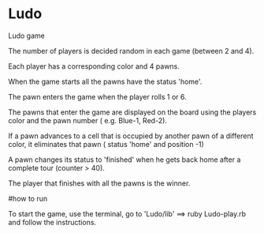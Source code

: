 # Ludo

Ludo game

  The number of players is decided random in each game (between 2 and 4).

  Each player has a corresponding color and 4 pawns.

  When the game starts all the pawns have the status 'home'.

  The pawn enters the game when the player rolls 1 or 6.

  The pawns that enter the game are displayed on the board using the players color and the pawn number ( e.g. Blue-1, Red-2).

  If a pawn advances to a cell that is occupied by another pawn of a different color, it eliminates that pawn ( status 'home' and position -1)

  A pawn changes its status to 'finished' when he gets back home after a complete tour (counter > 40).

  The player that finishes with all the pawns is the winner.



#how to run


  To start the game, use the terminal, go to 'Ludo/lib'  ==> ruby Ludo-play.rb and follow the instructions.

